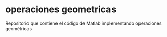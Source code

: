 # operaciones geometricas
 Repositorio que contiene el código de Matlab implementando operaciones geométricas
